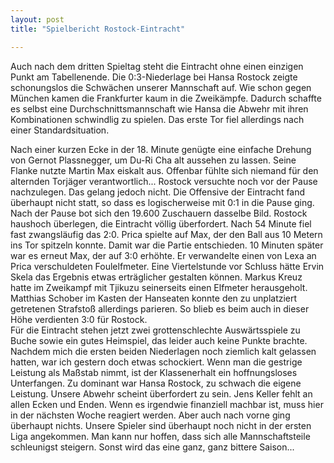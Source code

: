```yaml
---
layout: post
title: "Spielbericht Rostock-Eintracht"

---
```


Auch nach dem dritten Spieltag steht die Eintracht ohne einen einzigen Punkt am Tabellenende. Die 0:3-Niederlage bei Hansa Rostock zeigte schonungslos die Schwächen unserer Mannschaft auf. Wie schon gegen München kamen die Frankfurter kaum in die Zweikämpfe. Dadurch schaffte es selbst eine Durchschnittsmannschaft wie Hansa die Abwehr mit ihren Kombinationen schwindlig zu spielen. Das erste Tor fiel allerdings nach einer Standardsituation.

Nach einer kurzen Ecke in der 18. Minute genügte eine einfache Drehung von Gernot Plassnegger, um Du-Ri Cha alt aussehen zu lassen. Seine Flanke nutzte Martin Max eiskalt aus. Offenbar fühlte sich niemand für den alternden Torjäger verantwortlich... Rostock versuchte noch vor der Pause nachzulegen. Das gelang jedoch nicht. Die Offensive der Eintracht fand überhaupt nicht statt, so dass es logischerweise mit 0:1 in die Pause ging. Nach der Pause bot sich den 19.600 Zuschauern dasselbe Bild. Rostock haushoch überlegen, die Eintracht völlig überfordert. Nach 54 Minute fiel fast zwangsläufig das 2:0. Prica spielte auf Max, der den Ball aus 10 Metern ins Tor spitzeln konnte. Damit war die Partie entschieden. 10 Minuten später war es erneut Max, der auf 3:0 erhöhte. Er verwandelte einen von Lexa an Prica verschuldeten Foulelfmeter. Eine Viertelstunde vor Schluss hätte Ervin Skela das Ergebnis etwas erträglicher gestalten können. Markus Kreuz hatte im Zweikampf mit Tjikuzu seinerseits einen Elfmeter herausgeholt. Matthias Schober im Kasten der Hanseaten konnte den zu unplatziert getretenen Strafstoß allerdings parieren. So blieb es beim auch in dieser Höhe verdienten 3:0 für Rostock.  
Für die Eintracht stehen jetzt zwei grottenschlechte Auswärtsspiele zu Buche sowie ein gutes Heimspiel, das leider auch keine Punkte brachte. Nachdem mich die ersten beiden Niederlagen noch ziemlich kalt gelassen hatten, war ich gestern doch etwas schockiert. Wenn man die gestrige Leistung als Maßstab nimmt, ist der Klassenerhalt ein hoffnungsloses Unterfangen. Zu dominant war Hansa Rostock, zu schwach die eigene Leistung. Unsere Abwehr scheint überfordert zu sein. Jens Keller fehlt an allen Ecken und Enden. Wenn es irgendwie finanziell machbar ist, muss hier in der nächsten Woche reagiert werden. Aber auch nach vorne ging überhaupt nichts. Unsere Spieler sind überhaupt noch nicht in der ersten Liga angekommen. Man kann nur hoffen, dass sich alle Mannschaftsteile schleunigst steigern. Sonst wird das eine ganz, ganz bittere Saison...
